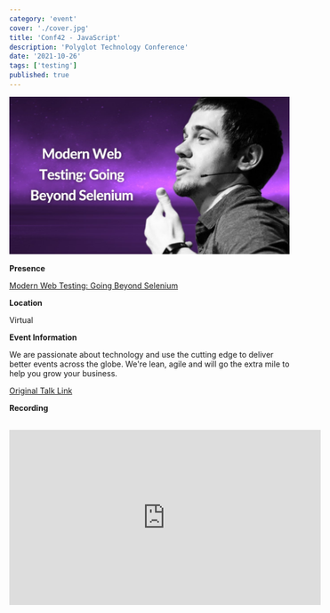 ```yaml
---
category: 'event'
cover: './cover.jpg'
title: 'Conf42 - JavaScript'
description: 'Polyglot Technology Conference'
date: '2021-10-26'
tags: ['testing']
published: true
---
```

![cover](./cover.jpg)

**Presence**

[Modern Web Testing: Going Beyond Selenium]()

**Location**

Virtual

**Event Information**

We are passionate about technology and use the cutting edge to deliver better events across the globe. We're lean, agile and will go the extra mile to help you grow your business.

[Original Talk Link](https://www.conf42.com/Enterprise_Software_2021_Dmitry_Vinnik_concurrency)


**Recording**

<br>

<iframe width="560" height="315" src="https://www.youtube.com/embed/lVYO1_IEpxI" title="YouTube video player" frameborder="0" allow="accelerometer; autoplay; clipboard-write; encrypted-media; gyroscope; picture-in-picture" allowfullscreen></iframe>

<br>
